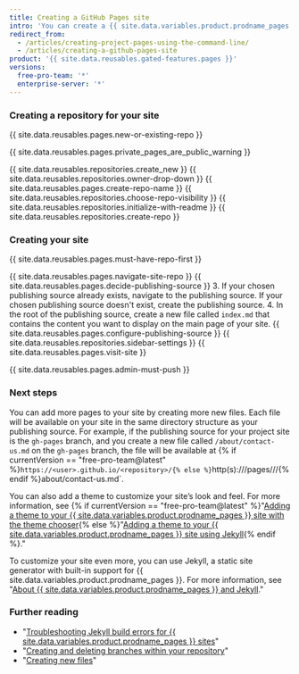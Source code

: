 ```yaml
---
title: Creating a GitHub Pages site
intro: 'You can create a {{ site.data.variables.product.prodname_pages }} site in a new or existing repository.'
redirect_from:
  - /articles/creating-project-pages-using-the-command-line/
  - /articles/creating-a-github-pages-site
product: '{{ site.data.reusables.gated-features.pages }}'
versions:
  free-pro-team: '*'
  enterprise-server: '*'
---
```


### Creating a repository for your site

{{ site.data.reusables.pages.new-or-existing-repo }}

{{ site.data.reusables.pages.private_pages_are_public_warning }}

{{ site.data.reusables.repositories.create_new }}
{{ site.data.reusables.repositories.owner-drop-down }}
{{ site.data.reusables.pages.create-repo-name }}
{{ site.data.reusables.repositories.choose-repo-visibility }}
{{ site.data.reusables.repositories.initialize-with-readme }}
{{ site.data.reusables.repositories.create-repo }}

### Creating your site

{{ site.data.reusables.pages.must-have-repo-first }}

{{ site.data.reusables.pages.navigate-site-repo }}
{{ site.data.reusables.pages.decide-publishing-source }}
3. If your chosen publishing source already exists, navigate to the publishing source. If your chosen publishing source doesn't exist, create the publishing source.
4. In the root of the publishing source, create a new file called `index.md` that contains the content you want to display on the main page of your site.
{{ site.data.reusables.pages.configure-publishing-source }}
{{ site.data.reusables.repositories.sidebar-settings }}
{{ site.data.reusables.pages.visit-site }}

{{ site.data.reusables.pages.admin-must-push }}

### Next steps

You can add more pages to your site by creating more new files. Each file will be available on your site in the same directory structure as your publishing source. For example, if the publishing source for your project site is the `gh-pages` branch, and you create a new file called `/about/contact-us.md` on the `gh-pages` branch, the file will be available at {% if currentVersion == "free-pro-team@latest" %}`https://<user>.github.io/<repository>/{% else %}`http(s)://<hostname>/pages/<username>/<repository>/{% endif %}about/contact-us.md`.

You can also add a theme to customize your site’s look and feel. For more information, see {% if currentVersion == "free-pro-team@latest" %}"[Adding a theme to your {{ site.data.variables.product.prodname_pages }} site with the theme chooser](/articles/adding-a-theme-to-your-github-pages-site-with-the-theme-chooser){% else %}"[Adding a theme to your {{ site.data.variables.product.prodname_pages }} site using Jekyll](/articles/adding-a-theme-to-your-github-pages-site-using-jekyll){% endif %}."

To customize your site even more, you can use Jekyll, a static site generator with built-in support for {{ site.data.variables.product.prodname_pages }}. For more information, see "[About {{ site.data.variables.product.prodname_pages }} and Jekyll](/articles/about-github-pages-and-jekyll)."

### Further reading

- "[Troubleshooting Jekyll build errors for {{ site.data.variables.product.prodname_pages }} sites](/articles/troubleshooting-jekyll-build-errors-for-github-pages-sites)"
- "[Creating and deleting branches within your repository](/articles/creating-and-deleting-branches-within-your-repository)"
- "[Creating new files](/articles/creating-new-files)"
